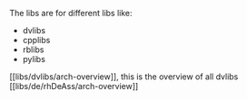 The libs are for different libs like:
- dvlibs
- cpplibs
- rblibs
- pylibs

[[libs/dvlibs/arch-overview]], this is the overview of all dvlibs
[[libs/de/rhDeAss/arch-overview]]
